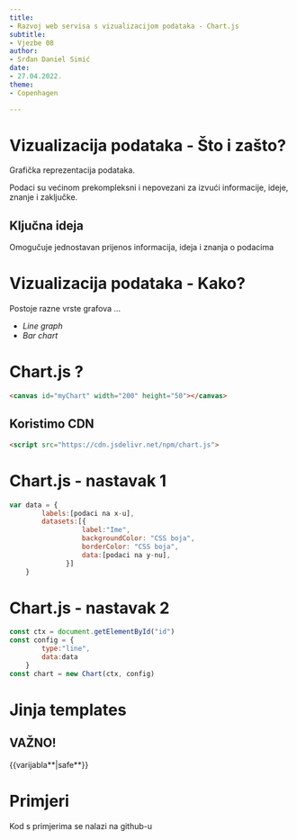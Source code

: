 ```yaml
---
title: 
- Razvoj web servisa s vizualizacijom podataka - Chart.js
subtitle: 
- Vjezbe 08
author: 
- Srđan Daniel Simić
date: 
- 27.04.2022.
theme:
- Copenhagen

---
```


# Vizualizacija podataka - Što i zašto?

Grafička reprezentacija podataka.

Podaci su većinom prekompleksni i nepovezani za izvući informacije, ideje, znanje i zaključke.

## Ključna ideja

Omogučuje jednostavan prijenos informacija, ideja i znanja o podacima

# Vizualizacija podataka - Kako?

Postoje razne vrste grafova ...

- *Line graph*
- *Bar chart*

# Chart.js ? 

```html
<canvas id="myChart" width="200" height="50"></canvas>
```

## Koristimo CDN

```html
<script src="https://cdn.jsdelivr.net/npm/chart.js">
```

# Chart.js - nastavak 1 

```javascript
var data = {
        labels:[podaci na x-u],
        datasets:[{
                  label:"Ime",
                  backgroundColor: "CSS boja",
                  borderColor: "CSS boja",
                  data:[podaci na y-nu],
              }]
    }
```

# Chart.js - nastavak 2

```javascript
const ctx = document.getElementById("id")
const config = {
        type:"line",
        data:data
    }
const chart = new Chart(ctx, config)

```

# Jinja templates

## VAŽNO!

{{varijabla**|safe**}}

# Primjeri

Kod s primjerima se nalazi na github-u
